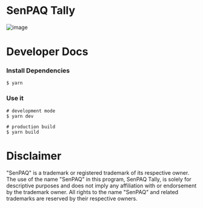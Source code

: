 # SenPAQ Tally
![image](https://github.com/jimbob88/senpaq-tally/assets/9913366/2a28d562-672d-4c98-9f61-90224b61f67e)


# Developer Docs
### Install Dependencies

```
$ yarn
```

### Use it

```
# development mode
$ yarn dev

# production build
$ yarn build
```

# Disclaimer
"SenPAQ" is a trademark or registered trademark of its respective owner. The use of the name "SenPAQ" in this program, SenPAQ Tally, is solely for descriptive purposes and does not imply any affiliation with or endorsement by the trademark owner. All rights to the name "SenPAQ" and related trademarks are reserved by their respective owners.
